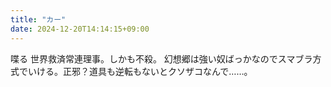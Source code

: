```yaml
---
title: "カー"
date: 2024-12-20T14:14:15+09:00
---
```

喋る
世界救済常連理事。しかも不殺。
幻想郷は強い奴ばっかなのでスマブラ方式でいける。正邪？道具も逆転もないとクソザコなんで……。
